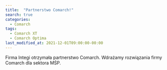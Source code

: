 ```yaml
---
title:  "Partnerstwo Comarch!"
search: true
categories: 
  - Comarch
tags:
  - Comarch XT
  - Comarch Optima
last_modified_at: 2021-12-01T09:00:00-00:00
---
```


Firma Integi otrzymała partnerstwo Comarch. Wdrażamy rozwiązania firmy Comarch dla sektora MŚP.